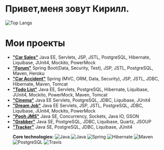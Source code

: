 # Привет,меня зовут Кирилл. 

![Top Langs](https://github-readme-stats.vercel.app/api/top-langs/?username=KirillReal)

# Мои проекты
<ul>
  <li>
    <strong><a href="https://github.com/KirillReal/job4j_car">"Car Sales"</a></strong> Java EE, Servlets, JSP, JSTL, PostgreSQL, Hibernate, Liquibase, JUnit4, Mockito, PowerMock
  </li>
  <li>
    <strong><a href="https://github.com/KirillReal/job4j_forum">"Forum"</a></strong> Spring Boot(Data, Security, Test), JSP, JSTL, PostgreSQL, Maven, Heroku
  </li>
  <li>
    <strong><a href="https://github.com/KirillReal/job4j_car_accident">"Car Accident"</a></strong> Spring (MVC, ORM, Data, Security), JSP, JSTL, JDBC, Hibernate, Maven, Tomcat
  </li>
  <li>
    <strong><a href="https://github.com/KirillReal/job4j_todo">"Todo List"</a></strong> Java EE, Servlets, PostgreSQL, Hibernate, Liquibase, JUnit4, Mockito, PowerMock, Maven, Tomcat
  </li>
  <li>
    <strong><a href="https://github.com/KirillReal/job4j_cinema">"Cinema"</a></strong> Java EE Servlets, PostgreSQL, JDBC, Liquibase, JUnit4
  </li>
  <li>
    <strong><a href="https://github.com/KirillReal/job4j_dreamjob">"Dream Job"</a></strong> Java EE Servlets, JSP, JSTL, PostgreSQL, JDBC, Liquibase, JUnit4, Mockito, PowerMock
  </li>
  <li>
    <strong><a href="https://github.com/KirillReal/job4j_pooh">"Pooh JMS"</a></strong> Java SE, Concurrency, Sockets, Java IO, GSON
  </li>
  <li>
    <strong><a href="https://github.com/KirillReal/job4j_grabber">"Grabber"</a></strong> Java SE, PostgreSQL, JDBC, Liquibase, Quartz, JSOUP
  </li>
  <li>
    <strong><a href="https://github.com/KirillReal/job4j_tracker">"Tracker"</a></strong> Java SE, PostgreSQL, JDBC, Liquibase, JUnit4
  </li>
  <!-- <li><strong><a href=""></a></strong></li> -->
  
  
 <b>Core technologies:</b>
 ![Java](https://img.shields.io/badge/JavaSE-%3E%3D%2014-orange)
![Java](https://img.shields.io/badge/JavaEE-%3E%3D%208-succes)  ![Spring](https://img.shields.io/badge/Spring-%3E%3D%205.0-green)
![Hibernate](https://img.shields.io/badge/Hibernate-%3E%3D%205.0-yellow)
![Maven](https://img.shields.io/badge/Maven-3-red)
![PostgreSQL](https://img.shields.io/badge/PostgreSQL-%3E%3D%209-blue)
![Travis](https://img.shields.io/badge/Travis-CI-succes)
</ul>


